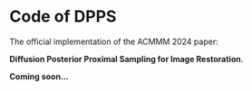 # Code of DPPS 
The official implementation of the ACMMM 2024 paper:

<b>Diffusion Posterior Proximal Sampling for Image Restoration</b>.

<b>Coming soon...</b>

